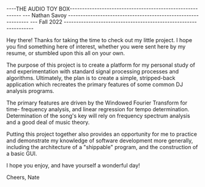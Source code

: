 ----THE AUDIO TOY BOX----------------------------------------------------------
--- Nathan Savoy --------------------------------------------------------------
--- Fall 2022 -----------------------------------------------------------------

Hey there! Thanks for taking the time to check out my little project. I hope 
you find something here of interest, whether you were sent here by my resume,
or stumbled upon this all on your own. 

The purpose of this project is to create a platform for my personal study of 
and experimentation with standard signal processing processes and algorithms.
Ultimately, the plan is to create a simple, stripped-back application which
recreates the primary features of some common DJ analysis programs.

The primary features are driven by the Windowed Fourier Transform for time-
frequency analysis, and linear regression for tempo determination. Determination
of the song's key will rely on frequency spectrum analysis and a good deal of
music theory.

Putting this project together also provides an opportunity for me to practice
and demonstrate my knowledge of software development more generally, including
the architecture of a "shippable" program, and the construction of a basic GUI.

I hope you enjoy, and have yourself a wonderful day!

Cheers,
Nate